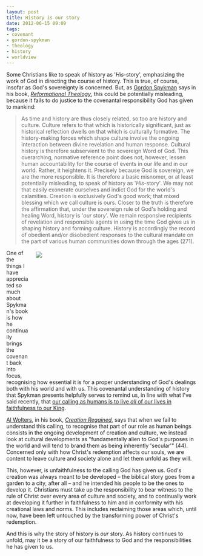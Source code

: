 ```yaml
---
layout: post
title: History is our story
date: 2012-06-15 09:09
tags:
- covenant
- gordon-spykman
- theology
- history
- worldview
---
```

<p>Some Christians like to speak of history as '<em>His</em>-story', emphasizing the work of God in directing the course of history. This is true, of course, insofar as God's sovereignty is concerned. But, as <a href="http://www.allofliferedeemed.co.uk/spykman.htm" target="_blank">Gordon Spykman</a> says in his book, <a href="http://www.amazon.co.uk/gp/product/0802805256/ref=as_li_qf_sp_asin_il_tl?ie=UTF8&amp;tag=jakebeldercom-21&amp;linkCode=as2&amp;camp=1634&amp;creative=6738&amp;creativeASIN=0802805256" target="_blank"><em>Reformational Theology</em></a>, this could be potentially misleading, because it fails to do justice to the covenantal responsibility God has given to mankind:</p>
<blockquote>
As time and history are thus closely related, so too are history and culture. Culture refers to that which is historically significant, just as historical reflection dwells on that which is culturally formative. The history-making forces which shape culture involve the ongoing interaction between divine revelation and human response. Cultural history is therefore subservient to the sovereign Word of God. This overarching, normative reference point does not, however, lessen human accountability for the course of events in our life and in our world. Rather, it heightens it. Precisely because God is sovereign, we are the more responsible. It is therefore a basic misnomer, or at least potentially misleading, to speak of history as '<em>His</em>-story'. We may not that easily exonerate ourselves and indict God for the world's calamities. Creation is exclusively God's good work; that mixed blessing which we call culture is ours. Closer to the truth is therefore the affirmation that, under the sovereign rule of God's holding and healing Word, history is '<em>our</em> story'. We remain responsive recipients of revelation and responsible agents in using the time God gives us in shaping history and forming culture. History is accordingly the record of obedient and/or disobedient responses to the cultural mandate on the part of various human communities down through the ages (271).
</blockquote>
<div style="float: right; margin: 5px 1px 0px 20px; width: 425px; height: 319px;"><img src="https://dl.dropbox.com/u/3897986/Jake%20Blog%20Images/cycling%20into%20the%20unknown.jpg" /></div>
<p>One of the things I have appreciated so much about Spykman's book is how he continually brings the covenant back into focus, recognising how essential it is for a proper understanding of God's dealings both with his world and with us. This covenantal understanding of history that Spykman presents helpfully serves to remind us, in line with what I've said recently, that <a href="http://jakebelder.com/how-the-covenant-of-creation-shapes-our-calli-46794" target="_blank">our calling as humans is to live <em>all</em> of our lives in faithfulness to our King</a>.</p>
<p><a href="http://www.allofliferedeemed.co.uk/wolters.htm" target="_blank">Al Wolters</a>, in his book, <a href="http://www.amazon.co.uk/gp/product/0802829694/ref=as_li_qf_sp_asin_il_tl?ie=UTF8&amp;tag=jakebeldercom-21&amp;linkCode=as2&amp;camp=1634&amp;creative=6738&amp;creativeASIN=0802829694" target="_blank"><em>Creation Regained</em></a>, says that when we fail to understand this calling, to recognise that part of our role as human beings consists in the ongoing development of creation and culture, we instead look at cultural developments as "fundamentally alien to God's purposes in the world and will tend to brand them as being inherently 'secular'" (44). Concerned only with how Christ's redemption affects our souls, we are content to leave culture and society alone and let them unfold as they will.</p>
<p>This, however, is unfaithfulness to the calling God has given us. God's creation was always meant to be developed &ndash; the biblical story goes from a garden to a city, after all &ndash; and he intended his people to be the ones to develop it. Christians must take up the responsibility to bear witness to the rule of Christ over every area of culture and society, and to continually work at developing it further in faithfulness to him and in conformity with his creational laws and norms. This includes reclaiming those areas which, until now, have been left untouched by the transforming power of Christ's redemption.</p>

And this is why the story of history is <em>our</em> story. As history continues to unfold, may it be a story of our faithfulness to God and the responsibilities he has given to us.
